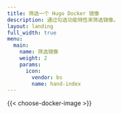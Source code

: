 ```yaml
---
title: 筛选一个 Hugo Docker 镜像
description: 通过勾选功能特性来筛选镜像。
layout: landing
full_width: true
menu:
  main:
    name: 筛选镜像
    weight: 2
    params:
      icon:
        vendor: bs
        name: hand-index
---
```


{{< choose-docker-image >}}
